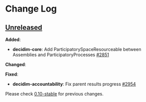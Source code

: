 # Change Log

## [Unreleased](https://github.com/decidim/decidim/tree/HEAD)

**Added**:

- **decidim-core**: Add ParticipatorySpaceResourceable between Assemblies and ParticipatoryProcesses [\#2851](https://github.com/decidim/decidim/pull/2851)

**Changed**:

**Fixed**:

- **decidim-accountability**: Fix parent results progress [\#2954](https://github.com/decidim/decidim/pull/2954)

Please check [0.10-stable](https://github.com/decidim/decidim/blob/0.10-stable/CHANGELOG.md) for previous changes.
